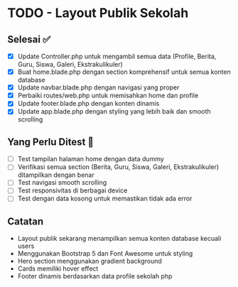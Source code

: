 # TODO - Layout Publik Sekolah

## Selesai ✅
- [x] Update Controller.php untuk mengambil semua data (Profile, Berita, Guru, Siswa, Galeri, Ekstrakulikuler)
- [x] Buat home.blade.php dengan section komprehensif untuk semua konten database
- [x] Update navbar.blade.php dengan navigasi yang proper
- [x] Perbaiki routes/web.php untuk memisahkan home dan profile
- [x] Update footer.blade.php dengan konten dinamis
- [x] Update app.blade.php dengan styling yang lebih baik dan smooth scrolling

## Yang Perlu Ditest 🔄
- [ ] Test tampilan halaman home dengan data dummy
- [ ] Verifikasi semua section (Berita, Guru, Siswa, Galeri, Ekstrakulikuler) ditampilkan dengan benar
- [ ] Test navigasi smooth scrolling
- [ ] Test responsivitas di berbagai device
- [ ] Test dengan data kosong untuk memastikan tidak ada error

## Catatan
- Layout publik sekarang menampilkan semua konten database kecuali users
- Menggunakan Bootstrap 5 dan Font Awesome untuk styling
- Hero section menggunakan gradient background
- Cards memiliki hover effect
- Footer dinamis berdasarkan data profile sekolah
php 
